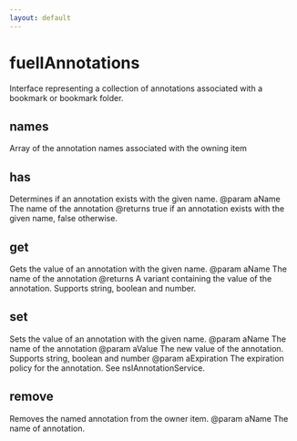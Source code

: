 ```yaml
---
layout: default
---
```


# fuelIAnnotations #

Interface representing a collection of annotations associated
with a bookmark or bookmark folder.


## names ##

Array of the annotation names associated with the owning item


## has ##

Determines if an annotation exists with the given name.
@param   aName
         The name of the annotation
@returns true if an annotation exists with the given name,
         false otherwise.


## get ##

Gets the value of an annotation with the given name.
@param   aName
         The name of the annotation
@returns A variant containing the value of the annotation. Supports
         string, boolean and number.


## set ##

Sets the value of an annotation with the given name.
@param   aName
         The name of the annotation
@param   aValue
         The new value of the annotation. Supports string, boolean
         and number
@param   aExpiration
         The expiration policy for the annotation.
         See nsIAnnotationService.


## remove ##

Removes the named annotation from the owner item.
@param   aName
         The name of annotation.

